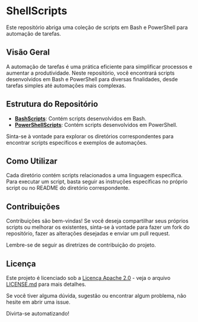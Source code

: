 # ShellScripts
Este repositório abriga uma coleção de scripts em Bash e PowerShell para automação de tarefas.

## Visão Geral
A automação de tarefas é uma prática eficiente para simplificar processos e aumentar a produtividade. Neste repositório, você encontrará scripts desenvolvidos em Bash e PowerShell para diversas finalidades, desde tarefas simples até automações mais complexas.

## Estrutura do Repositório
- [**BashScripts**](./BashScripts): Contém scripts desenvolvidos em Bash.
- [**PowerShellScripts**](./PowerShellScripts): Contém scripts desenvolvidos em PowerShell.

Sinta-se à vontade para explorar os diretórios correspondentes para encontrar scripts específicos e exemplos de automações.

## Como Utilizar
Cada diretório contém scripts relacionados a uma linguagem específica. Para executar um script, basta seguir as instruções específicas no próprio script ou no README do diretório correspondente.

## Contribuições
Contribuições são bem-vindas! Se você deseja compartilhar seus próprios scripts ou melhorar os existentes, sinta-se à vontade para fazer um fork do repositório, fazer as alterações desejadas e enviar um pull request.

Lembre-se de seguir as diretrizes de contribuição do projeto.

## Licença
Este projeto é licenciado sob a [Licença Apache 2.0](./LICENSE.md) - veja o arquivo [LICENSE.md](./LICENSE.md) para mais detalhes.

Se você tiver alguma dúvida, sugestão ou encontrar algum problema, não hesite em abrir uma issue.

Divirta-se automatizando!
